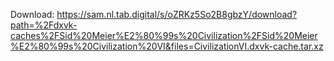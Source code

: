 Download: https://sam.nl.tab.digital/s/oZRKz5So2B8gbzY/download?path=%2Fdxvk-caches%2FSid%20Meier%E2%80%99s%20Civilization%2FSid%20Meier%E2%80%99s%20Civilization%20VI&files=CivilizationVI.dxvk-cache.tar.xz
